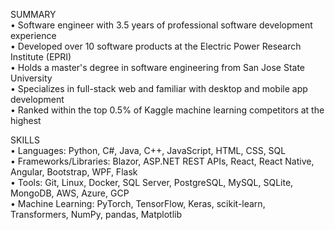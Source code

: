 SUMMARY  
• Software engineer with 3.5 years of professional software development experience  
• Developed over 10 software products at the Electric Power Research Institute (EPRI)  
• Holds a master's degree in software engineering from San Jose State University  
• Specializes in full-stack web and familiar with desktop and mobile app development  
• Ranked within the top 0.5% of Kaggle machine learning competitors at the highest  

SKILLS  
• Languages: Python, C#, Java, C++, JavaScript, HTML, CSS, SQL  
• Frameworks/Libraries: Blazor, ASP.NET REST APIs, React, React Native, Angular, Bootstrap, WPF, Flask  
• Tools: Git, Linux, Docker, SQL Server, PostgreSQL, MySQL, SQLite, MongoDB, AWS, Azure, GCP  
• Machine Learning: PyTorch, TensorFlow, Keras, scikit-learn, Transformers, NumPy, pandas, Matplotlib  
